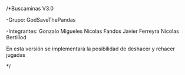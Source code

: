 /*Buscaminas V3.0

-Grupo: GodSaveThePandas

-Integrantes:
    Gonzalo Migueles
    Nicolas Fandos
    Javier  Ferreyra
    Nicolas Bertillod
  
En esta versión se implementará la posibilidad de deshacer y rehacer jugadas
  
*/
